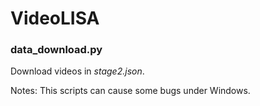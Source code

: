 # VideoLISA

### data_download.py
Download videos in *stage2.json*.

Notes: This scripts can cause some bugs under Windows.